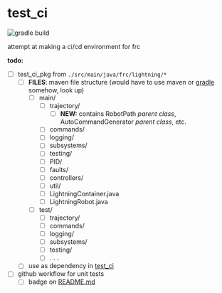 # test_ci

![gradle build](https://github.com/edurso/test_ci/workflows/gradle%20build/badge.svg?branch=master)

attempt at making a ci/cd environment for frc

__todo:__

- [ ] test_ci_pkg from `./src/main/java/frc/lightning/*`
  - [ ] __FILES__: maven file structure (would have to use maven or [gradle](https://help.github.com/en/packages/using-github-packages-with-your-projects-ecosystem/configuring-gradle-for-use-with-github-packages) somehow, look up)
    - [ ] main/
      - [ ] trajectory/
        - [ ] **NEW:** contains RobotPath *parent class*, AutoCommandGenerator *parent class*, etc.
      - [ ] commands/
      - [ ] logging/
      - [ ] subsystems/
      - [ ] testing/
      - [ ] PID/
      - [ ] faults/
      - [ ] controllers/
      - [ ] util/
      - [ ] LightningContainer.java
      - [ ] LightningRobot.java
    - [ ] test/
      - [ ] trajectory/
      - [ ] commands/
      - [ ] logging/
      - [ ] subsystems/
      - [ ] testing/
      - [ ] . . .
  - [ ] use as dependency in [test_ci](https://www.github.com/edurso/test_ci)
- [ ] github workflow for unit tests
  - [ ] badge on [README.md](https://github.com/edurso/test_ci/blob/master/README.md)

